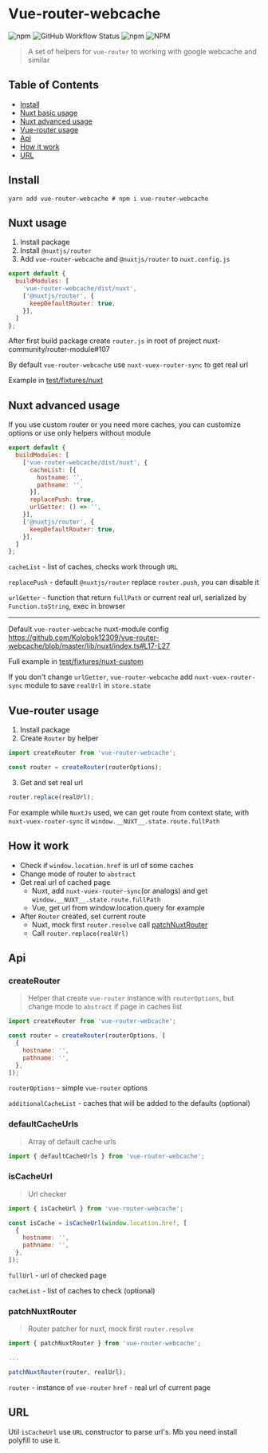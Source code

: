 # Vue-router-webcache
![npm](https://img.shields.io/npm/v/vue-router-webcache) ![GitHub Workflow Status](https://img.shields.io/github/workflow/status/kolobok12309/vue-router-webcache/Jest%20tests?label=tests) ![npm](https://img.shields.io/npm/dw/vue-router-webcache) ![NPM](https://img.shields.io/npm/l/vue-router-webcache) 

> A set of helpers for `vue-router` to working with google webcache and similar

## Table of Contents
- [Install](#install)
- [Nuxt basic usage](#nuxt-basic-usage)
- [Nuxt advanced usage](#nuxt-advanced-usage)
- [Vue-router usage](#vue-router-usage)
- [Api](#api)
- [How it work](#how-it-work)
- [URL](#url)

## Install
```
yarn add vue-router-webcache # npm i vue-router-webcache
```

## Nuxt usage
1. Install package
2. Install `@nuxtjs/router`
3. Add `vue-router-webcache` and `@nuxtjs/router` to `nuxt.config.js`
```js
export default {
  buildModules: [
    'vue-router-webcache/dist/nuxt',
    ['@nuxtjs/router', {
      keepDefaultRouter: true,
    }],
  ]
};
```
After first build package create `router.js` in root of project nuxt-community/router-module#107

By default `vue-router-webcache` use `nuxt-vuex-router-sync` to get real url

Example in [test/fixtures/nuxt](https://github.com/Kolobok12309/vue-router-webcache/tree/master/test/fixtures/nuxt)

## Nuxt advanced usage
If you use custom router or you need more caches, you can customize options or use only helpers without module
```js
export default {
  buildModules: [
    ['vue-router-webcache/dist/nuxt', {
      cacheList: [{
        hostname: '',
        pathname: '',
      }],
      replacePush: true,
      urlGetter: () => '',
    }],
    ['@nuxtjs/router', {
      keepDefaultRouter: true,
    }],
  ]
};
```
`cacheList` - list of caches, checks work through `URL`

`replacePush` - default `@nuxtjs/router` replace `router.push`, you can disable it

`urlGetter` - function that return `fullPath` or current real url, serialized by `Function.toString`, exec in browser

---

Default `vue-router-webcache` nuxt-module config 
https://github.com/Kolobok12309/vue-router-webcache/blob/master/lib/nuxt/index.ts#L17-L27

Full example in [test/fixtures/nuxt-custom](https://github.com/Kolobok12309/vue-router-webcache/tree/master/test/fixtures/nuxt-custom)

If you don't change `urlGetter`, `vue-router-webcache` add `nuxt-vuex-router-sync` module to save `realUrl` in `store.state`

## Vue-router usage
1. Install package
2. Create `Router` by helper
```js
import createRouter from 'vue-router-webcache';

const router = createRouter(routerOptions);
```
3. Get and set real url
```js
router.replace(realUrl);
```

For example while `NuxtJs` used, we can get route from context state, with `nuxt-vuex-router-sync` it `window.__NUXT__.state.route.fullPath`

## How it work
- Check if `window.location.href` is url of some caches
- Change mode of router to `abstract`
- Get real url of cached page
  - Nuxt, add `nuxt-vuex-router-sync`(or analogs) and get `window.__NUXT__.state.route.fullPath`
  - Vue, get url from window.location.query for example
- After `Router` created, set current route
  - Nuxt, mock first `router.resolve` call [patchNuxtRouter](https://github.com/Kolobok12309/vue-router-webcache/blob/c289d3d77ae917c70f81f898a3e018ae3da10894/lib/utils.ts#L15-L22)
  - Call `router.replace(realUrl)`

## Api
### createRouter

> Helper that create `vue-router` instance with `routerOptions`, but change mode to `abstract` if page in caches list

```js
import createRouter from 'vue-router-webcache';

const router = createRouter(routerOptions, [
  {
    hostname: '',
    pathname: '',
  },
]);
```
`routerOptions` - simple `vue-router` options

`additionalCacheList` - caches that will be added to the defaults (optional)

### defaultCacheUrls

> Array of default cache urls

```js
import { defaultCacheUrls } from 'vue-router-webcache';
```

### isCacheUrl

> Url checker

```js
import { isCacheUrl } from 'vue-router-webcache';

const isCache = isCacheUrl(window.location.href, [
  {
    hostname: '',
    pathname: '',
  },
]);
```

`fullUrl` - url of checked page

`cacheList` - list of caches to check (optional)

### patchNuxtRouter

> Router patcher for nuxt, mock first `router.resolve`

```js
import { patchNuxtRouter } from 'vue-router-webcache';

...

patchNuxtRouter(router, realUrl);
```

`router` - instance of `vue-router`
`href` - real url of current page

## URL
Util `isCacheUrl` use `URL` constructor to parse url's. Mb you need install polyfill to use it.
